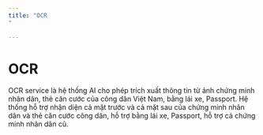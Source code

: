 ```yaml
---
title: "OCR
"

---
```


# OCR

OCR service là hệ thống AI cho phép trích xuất thông tin từ ảnh chứng minh nhân dân, thẻ căn cước của công dân Việt Nam, bằng lái xe, Passport. Hệ thống hỗ trợ nhận diện cả mặt trước và cả mặt sau của chứng minh nhân dân và thẻ căn cước công dân, hỗ trợ bằng lái xe, Passport, hỗ trợ cả chứng minh nhân dân cũ.
